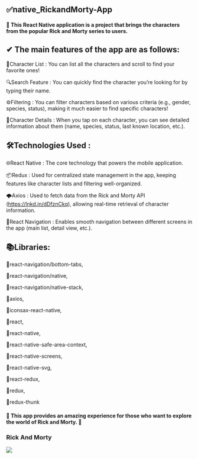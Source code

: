 ## ✅native_RickandMorty-App

#### 📱 This React Native application is a project that brings the characters from the popular Rick and Morty series to users.

## ✔ The main features of the app are as follows:

📜Character List : You can list all the characters and scroll to find your favorite ones!

🔍Search Feature : You can quickly find the character you’re looking for by typing their name.

⚙️Filtering : You can filter characters based on various criteria (e.g., gender, species, status), making it much easier to find specific characters!

🧬Character Details : When you tap on each character, you can see detailed information about them (name, species, status, last known location, etc.).

## 🛠Technologies Used :

🌐React Native : The core technology that powers the mobile application.

📦Redux : Used for centralized state management in the app, keeping features like character lists and filtering well-organized.

🌩Axios : Used to fetch data from the Rick and Morty API (https://lnkd.in/dDfznCkq), allowing real-time retrieval of character information.

🧭React Navigation : Enables smooth navigation between different screens in the app (main list, detail view, etc.).

## 📚Libraries:

📌react-navigation/bottom-tabs,

📌react-navigation/native,

📌react-navigation/native-stack,

📌axios,

📌iconsax-react-native,

📌react,

📌react-native,

📌react-native-safe-area-context,

📌react-native-screens,

📌react-native-svg,

📌react-redux,

📌redux,

📌redux-thunk

#### 🔴 This app provides an amazing experience for those who want to explore the world of Rick and Morty. 🚀

### Rick And Morty

![](./src/utils/RickandMorty.gif)
